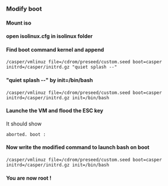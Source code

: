 ### Modify boot

#### Mount iso

#### open isolinux.cfg in isolinux folder

#### Find boot command kernel and append

```
/casper/vmlinuz file=/cdrom/preseed/custom.seed boot=casper initrd=/casper/initrd.gz "quiet splash --"
```

####  "quiet splash --" by init=/bin/bash

```
/casper/vmlinuz file=/cdrom/preseed/custom.seed boot=casper initrd=/casper/initrd.gz init=/bin/bash
```

#### Launche the VM and flood the ESC key

It should show 
```
aborted. boot : 
```

#### Now write the modified command to launch bash on boot

```
/casper/vmlinuz file=/cdrom/preseed/custom.seed boot=casper initrd=/casper/initrd.gz init=/bin/bash
```

#### You are now root !

